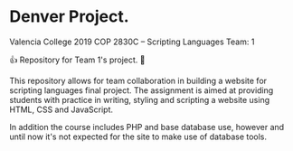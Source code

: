 # Denver Project.

Valencia College 2019
COP 2830C – Scripting Languages
Team: 1

:+1: Repository for Team 1's project. :muscle:

This repository allows for team collaboration in building a website for scripting languages final project. The assignment is aimed at providing students with practice in writing, styling and scripting a website using HTML, CSS and JavaScript.

In addition the course includes PHP and base database use, however and until now it's not expected for the site to make use of database tools.


